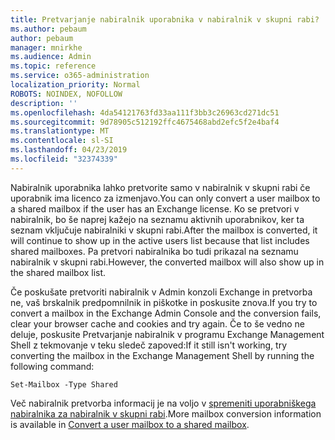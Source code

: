 ```yaml
---
title: Pretvarjanje nabiralnik uporabnika v nabiralnik v skupni rabi?
ms.author: pebaum
author: pebaum
manager: mnirkhe
ms.audience: Admin
ms.topic: reference
ms.service: o365-administration
localization_priority: Normal
ROBOTS: NOINDEX, NOFOLLOW
description: ''
ms.openlocfilehash: 4da54121763fd33aa111f3bb3c26963cd271dc51
ms.sourcegitcommit: 9d78905c512192ffc4675468abd2efc5f2e4baf4
ms.translationtype: MT
ms.contentlocale: sl-SI
ms.lasthandoff: 04/23/2019
ms.locfileid: "32374339"
---
```

<span data-ttu-id="acac4-102">Nabiralnik uporabnika lahko pretvorite samo v nabiralnik v skupni rabi če uporabnik ima licenco za izmenjavo.</span><span class="sxs-lookup"><span data-stu-id="acac4-102">You can only convert a user mailbox to a shared mailbox if the user has an Exchange license.</span></span> <span data-ttu-id="acac4-103">Ko se pretvori v nabiralnik, bo še naprej kažejo na seznamu aktivnih uporabnikov, ker ta seznam vključuje nabiralniki v skupni rabi.</span><span class="sxs-lookup"><span data-stu-id="acac4-103">After the mailbox is converted, it will continue to show up in the active users list because that list includes shared mailboxes.</span></span> <span data-ttu-id="acac4-104">Pa pretvori nabiralnika bo tudi prikazal na seznamu nabiralnik v skupni rabi.</span><span class="sxs-lookup"><span data-stu-id="acac4-104">However, the converted mailbox will also show up in the shared mailbox list.</span></span> 
  
<span data-ttu-id="acac4-105">Če poskušate pretvoriti nabiralnik v Admin konzoli Exchange in pretvorba ne, vaš brskalnik predpomnilnik in piškotke in poskusite znova.</span><span class="sxs-lookup"><span data-stu-id="acac4-105">If you try to convert a mailbox in the Exchange Admin Console and the conversion fails, clear your browser cache and cookies and try again.</span></span> <span data-ttu-id="acac4-106">Če to še vedno ne deluje, poskusite Pretvarjanje nabiralnik v programu Exchange Management Shell z tekmovanje v teku sledeč zapoved:</span><span class="sxs-lookup"><span data-stu-id="acac4-106">If it still isn't working, try converting the mailbox in the Exchange Management Shell by running the following command:</span></span>
  
```
Set-Mailbox -Type Shared
```

<span data-ttu-id="acac4-107">Več nabiralnik pretvorba informacij je na voljo v [spremeniti uporabniškega nabiralnika za nabiralnik v skupni rabi](https://support.office.com/client/2e122487-e1f5-4f26-ba41-5689249d93ba).</span><span class="sxs-lookup"><span data-stu-id="acac4-107">More mailbox conversion information is available in [Convert a user mailbox to a shared mailbox](https://support.office.com/client/2e122487-e1f5-4f26-ba41-5689249d93ba).</span></span>
  
